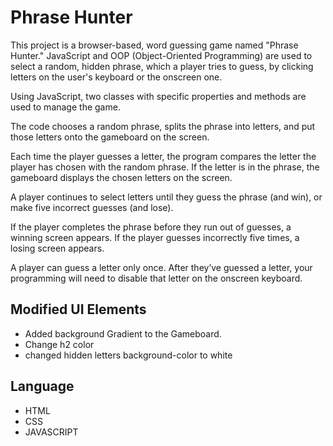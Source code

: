 # Phrase Hunter

This project is a browser-based, word guessing game named "Phrase Hunter." JavaScript and OOP (Object-Oriented Programming) are used to select a random, hidden phrase, which a player tries to guess, by clicking letters on the user's keyboard or the onscreen one.

Using JavaScript, two classes with specific properties and methods are used to manage the game.

The code chooses a random phrase, splits the phrase into letters, and put those letters onto the gameboard on the screen.

Each time the player guesses a letter, the program compares the letter the player has chosen with the random phrase. If the letter is in the phrase, the gameboard displays the chosen letters on the screen.

A player continues to select letters until they guess the phrase (and win), or make five incorrect guesses (and lose).

If the player completes the phrase before they run out of guesses, a winning screen appears. If the player guesses incorrectly five times, a losing screen appears.

A player can guess a letter only once. After they’ve guessed a letter, your programming will need to disable that letter on the onscreen keyboard.

## Modified UI Elements

- Added background Gradient to the Gameboard.
- Change h2 color
- changed hidden letters background-color to white

## Language

- HTML
- CSS
- JAVASCRIPT
